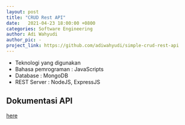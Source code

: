 ```yaml
---
layout: post
title: "CRUD Rest API"
date:   2021-04-23 18:00:00 +0800
categories: Software Engineering 
author: Adi Wahyudi
author_pic: -
project_link: https://github.com/adiwahyudi/simple-crud-rest-api
---
```


- Teknologi yang digunakan
- Bahasa pemrograman         : JavaScripts
- Database                   : MongoDB
- REST Server                : NodeJS, ExpressJS

## Dokumentasi API  

[here](https://documenter.getpostman.com/view/15476769/TzJx7bhZ)
